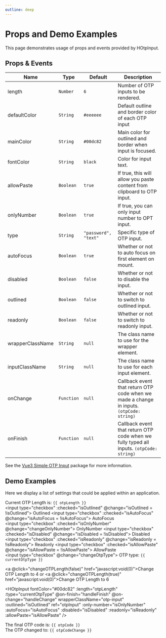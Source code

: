 ```yaml
---
outline: deep
---
```


# Props and Demo Examples

This page demonstrates usage of props and events provided by HOtpInput.

## Props & Events

| Name | Type | Default | Description |
| --- | --- | --- | --- |
| length | `Number` | `6` | Number of OTP inputs to be rendered. |
| defaultColor | `String` | `#eeeeee` | Default outline and border color of each OTP input |
| mainColor | `String` | `#00dc82` | Main color for outlined and border when input is focused. |
| fontColor | `String` | `black` | Color for input text. |
| allowPaste | `Boolean` | `true` | If true, this will allow you paste content from clipboard to OTP input. |
| onlyNumber | `Boolean` | `true` | If true, you can only input number to OPT input. |
| type | `String` | `"password", "text"` | Specific type of OTP input. |
| autoFocus | `Boolean` | `true` | Whether or not to auto focus on first element on mount. |
| disabled | `Boolean` | `false` |  Whether or not to disable the input. |
| outlined | `Boolean` | `false` | Whether or not to switch to outlined input. |
| readonly | `Boolean` | `false` | Whether or not to switch to readonly input. |
| wrapperClassName | `String` | `null` | The class name to use for the wrapper element. |
| inputClassName | `String` | `null` | The class name to use for each input element. |
| onChange | `Function` | `null` | Callback event that return OTP code when we made a change in inputs. `(otpCode: string)` |
| onFinish | `Function` | `null` | Callback event that return OTP code when we fully typed all inputs. `(otpCode: string)` |

See the [Vue3 Simple OTP Input](https://www.npmjs.com/package/@healerlab/vue3-simple-otp-input) package for more information.


## Demo Examples

Here we display a list of settings that could be applied within an application.

<script setup lang="ts">
import { ref } from 'vue'
import { HOtpInput } from "@healerlab/vue3-simple-otp-input";
const otpInput = ref(null)
const otpCode = ref()
const otpCodeChange = ref()

const handleFinish = (code: string) => {
  otpCode.value = code
}

const handleChange = (code: string) => {
  otpCodeChange.value = code
  if (!code) otpCode.value = ''
}

const clearOtp = () => {
  otpInput.value.clear()
}

const isOutlined = ref(true)
const isAutoFocus = ref(true)
const isOnlyNumber = ref(true)
const isDisabled = ref(false)
const isReadonly = ref(false)
const isAllowPaste = ref(false)
const otpLength = ref(6)
const currentOtpType = ref('text')

const changeOnlyNumber = () => {
  otpInput.value.clear()
  isOnlyNumber.value = !isOnlyNumber.value
}

const changeOTPLength = (isInCrease: boolean) => {
  otpLength.value = isInCrease ? 6 : 4
}

const changeOtpType = () => {
  currentOtpType.value = currentOtpType.value === "password" ? "text" : "password"
}
</script>
<label>Current OTP Length is: `{{ otpLength }}`</label> <br />
<label><input type="checkbox" :checked="isOutlined" @change="isOutlined = !isOutlined"> Outlined</label>
<label><input type="checkbox" :checked="isAutoFocus" @change="isAutoFocus = !isAutoFocus"> AutoFocus</label> <br />
<label><input type="checkbox" :checked="isOnlyNumber" @change="changeOnlyNumber"> OnlyNumber</label> 
<label><input type="checkbox" :checked="isDisabled" @change="isDisabled = !isDisabled"> Disabled</label> <br>
<label><input type="checkbox" :checked="isReadonly" @change="isReadonly = !isReadonly"> Readonly</label>
<label><input type="checkbox" :checked="isAllowPaste" @change="isAllowPaste = !isAllowPaste"> AllowPaste</label> <br />
<label><input type="checkbox" @change="changeOtpType"> OTP type: `{{ currentOtpType }}`</label> <br />


<a @click="changeOTPLength(false)" href="javascript:void(0)">Change OTP Length to 4</a>
<span> or </span>
<a @click="changeOTPLength(true)" href="javascript:void(0)">Change OTP Length to 6</a>

<HOtpInput
  fontColor="#00dc82"
  :length="otpLength"
  :type="currentOtpType" 
  @on-finish="handleFinish"
  @on-change="handleChange" 
  wrapperClassName="otp-input"
  :outlined="isOutlined"
  ref="otpInput"
  :only-number="isOnlyNumber"
  :autoFocus="isAutoFocus"
  :disabled="isDisabled"
  :readonly="isReadonly"
  :allowPaste="isAllowPaste"
/>
<!-- Using
<button @click="clearOtp">Clear OTP</button> -->

<span>The final OTP code is: `{{ otpCode }}`</span>
<br />
<span>The OTP changed to:  `{{ otpCodeChange }}`</span>